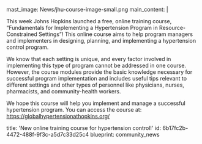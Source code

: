 mast_image: News/jhu-course-image-small.png
main_content: |
  <p>This week Johns Hopkins launched a free, online training course, “Fundamentals for Implementing a Hypertension Program in Resource-Constrained Settings”! This online course aims to help program managers and implementers in designing, planning, and implementing a hypertension control program.
  </p>
  <p>We know that each setting is unique, and every factor involved in implementing this type of program cannot be addressed in one course. However, the course modules provide the basic knowledge necessary for successful program implementation and includes useful tips relevant to different settings and other types of personnel like physicians, nurses, pharmacists, and community-health workers.<br>
  </p>
  <p>We hope this course will help you implement and manage a successful hypertension program. You can access the course at: <a href="https://nam03.safelinks.protection.outlook.com/?url=https%3A%2F%2Fglobalhypertensionathopkins.org%2F&data=02%7C01%7Cdcazabon%40resolvetosavelives.org%7C1ec111b4a27c4cd3195008d7afcde3fa%7Cdcb8a8f481b349b79bc29cca6af0eebf%7C0%7C0%7C637171171155019806&sdata=hBunN%2F8P7RzM455veeDu4j0M%2Bu8vMebiJVAofPjy7eM%3D&reserved=0">https://globalhypertensionathopkins.org/</a>
  </p>
title: 'New online training course for hypertension control!'
id: 6b17fc2b-4472-488f-9f3c-a5d7c33d25c4
blueprint: community_news
